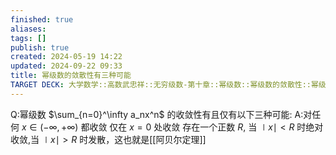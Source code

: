 ```yaml
---
finished: true
aliases: 
tags: []
publish: true
created: 2024-05-19 14:22
updated: 2024-09-22 09:33
title: 幂级数的敛散性有三种可能
TARGET DECK: 大学数学::高数武忠祥::无穷级数-第十章::幂级数::幂级数的敛散性::幂级数的敛散性有三种可能
---
```


Q:幂级数 $\sum_{n=0}^\infty a_nx^n$ 的收敛性有且仅有以下三种可能: 
A:对任何 $x\in(-\infty,+\infty)$ 都收敛
仅在 $x=0$ 处收敛
存在一个正数 $R,$ 当 $\mid x\mid<R$ 时绝对收敛,当 $\mid x\mid>R$ 时发散，这也就是[[阿贝尔定理]]

